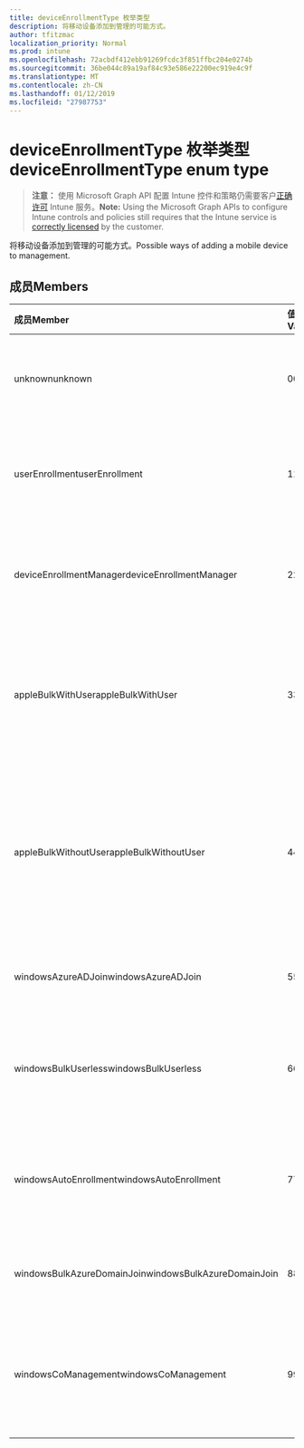 ```yaml
---
title: deviceEnrollmentType 枚举类型
description: 将移动设备添加到管理的可能方式。
author: tfitzmac
localization_priority: Normal
ms.prod: intune
ms.openlocfilehash: 72acbdf412ebb91269fcdc3f851ffbc204e0274b
ms.sourcegitcommit: 36be044c89a19af84c93e586e22200ec919e4c9f
ms.translationtype: MT
ms.contentlocale: zh-CN
ms.lasthandoff: 01/12/2019
ms.locfileid: "27987753"
---
```

# <a name="deviceenrollmenttype-enum-type"></a><span data-ttu-id="283f5-103">deviceEnrollmentType 枚举类型</span><span class="sxs-lookup"><span data-stu-id="283f5-103">deviceEnrollmentType enum type</span></span>

> <span data-ttu-id="283f5-104">**注意：** 使用 Microsoft Graph API 配置 Intune 控件和策略仍需要客户[正确许可](https://go.microsoft.com/fwlink/?linkid=839381) Intune 服务。</span><span class="sxs-lookup"><span data-stu-id="283f5-104">**Note:** Using the Microsoft Graph APIs to configure Intune controls and policies still requires that the Intune service is [correctly licensed](https://go.microsoft.com/fwlink/?linkid=839381) by the customer.</span></span>

<span data-ttu-id="283f5-105">将移动设备添加到管理的可能方式。</span><span class="sxs-lookup"><span data-stu-id="283f5-105">Possible ways of adding a mobile device to management.</span></span>

## <a name="members"></a><span data-ttu-id="283f5-106">成员</span><span class="sxs-lookup"><span data-stu-id="283f5-106">Members</span></span>
|<span data-ttu-id="283f5-107">成员</span><span class="sxs-lookup"><span data-stu-id="283f5-107">Member</span></span>|<span data-ttu-id="283f5-108">值</span><span class="sxs-lookup"><span data-stu-id="283f5-108">Value</span></span>|<span data-ttu-id="283f5-109">说明</span><span class="sxs-lookup"><span data-stu-id="283f5-109">Description</span></span>|
|:---|:---|:---|
|<span data-ttu-id="283f5-110">unknown</span><span class="sxs-lookup"><span data-stu-id="283f5-110">unknown</span></span>|<span data-ttu-id="283f5-111">0</span><span class="sxs-lookup"><span data-stu-id="283f5-111">0</span></span>|<span data-ttu-id="283f5-112">默认值，注册类型不是收集的。</span><span class="sxs-lookup"><span data-stu-id="283f5-112">Default value, enrollment type was not collected.</span></span>|
|<span data-ttu-id="283f5-113">userEnrollment</span><span class="sxs-lookup"><span data-stu-id="283f5-113">userEnrollment</span></span>|<span data-ttu-id="283f5-114">1</span><span class="sxs-lookup"><span data-stu-id="283f5-114">1</span></span>|<span data-ttu-id="283f5-115">通过 BYOD 通道用户驱动的注册。</span><span class="sxs-lookup"><span data-stu-id="283f5-115">User driven enrollment through BYOD channel.</span></span>|
|<span data-ttu-id="283f5-116">deviceEnrollmentManager</span><span class="sxs-lookup"><span data-stu-id="283f5-116">deviceEnrollmentManager</span></span>|<span data-ttu-id="283f5-117">2</span><span class="sxs-lookup"><span data-stu-id="283f5-117">2</span></span>|<span data-ttu-id="283f5-118">用户注册使用设备注册管理器帐户。</span><span class="sxs-lookup"><span data-stu-id="283f5-118">User enrollment with a device enrollment manager account.</span></span>|
|<span data-ttu-id="283f5-119">appleBulkWithUser</span><span class="sxs-lookup"><span data-stu-id="283f5-119">appleBulkWithUser</span></span>|<span data-ttu-id="283f5-120">3</span><span class="sxs-lookup"><span data-stu-id="283f5-120">3</span></span>|<span data-ttu-id="283f5-121">Apple 批量注册及用户质询 （DEP、 Apple 配置器）。</span><span class="sxs-lookup"><span data-stu-id="283f5-121">Apple bulk enrollment with user challenge (DEP, Apple Configurator).</span></span>|
|<span data-ttu-id="283f5-122">appleBulkWithoutUser</span><span class="sxs-lookup"><span data-stu-id="283f5-122">appleBulkWithoutUser</span></span>|<span data-ttu-id="283f5-123">4</span><span class="sxs-lookup"><span data-stu-id="283f5-123">4</span></span>|<span data-ttu-id="283f5-124">Apple 批量注册没有用户质询 （DEP，Apple 配置器 Mobile 配置）。</span><span class="sxs-lookup"><span data-stu-id="283f5-124">Apple bulk enrollment without user challenge (DEP, Apple Configurator, Mobile Config).</span></span>|
|<span data-ttu-id="283f5-125">windowsAzureADJoin</span><span class="sxs-lookup"><span data-stu-id="283f5-125">windowsAzureADJoin</span></span>|<span data-ttu-id="283f5-126">5</span><span class="sxs-lookup"><span data-stu-id="283f5-126">5</span></span>|<span data-ttu-id="283f5-127">Windows Azure AD 10 加入。</span><span class="sxs-lookup"><span data-stu-id="283f5-127">Windows 10 Azure AD Join.</span></span>|
|<span data-ttu-id="283f5-128">windowsBulkUserless</span><span class="sxs-lookup"><span data-stu-id="283f5-128">windowsBulkUserless</span></span>|<span data-ttu-id="283f5-129">6</span><span class="sxs-lookup"><span data-stu-id="283f5-129">6</span></span>|<span data-ttu-id="283f5-130">Windows 10 批量注册通过 ICD 证书。</span><span class="sxs-lookup"><span data-stu-id="283f5-130">Windows 10 Bulk enrollment through ICD with certificate.</span></span>|
|<span data-ttu-id="283f5-131">windowsAutoEnrollment</span><span class="sxs-lookup"><span data-stu-id="283f5-131">windowsAutoEnrollment</span></span>|<span data-ttu-id="283f5-132">7</span><span class="sxs-lookup"><span data-stu-id="283f5-132">7</span></span>|<span data-ttu-id="283f5-133">Windows 10 自动注册。</span><span class="sxs-lookup"><span data-stu-id="283f5-133">Windows 10 automatic enrollment.</span></span> <span data-ttu-id="283f5-134">（添加工作帐户）</span><span class="sxs-lookup"><span data-stu-id="283f5-134">(Add work account)</span></span>|
|<span data-ttu-id="283f5-135">windowsBulkAzureDomainJoin</span><span class="sxs-lookup"><span data-stu-id="283f5-135">windowsBulkAzureDomainJoin</span></span>|<span data-ttu-id="283f5-136">8</span><span class="sxs-lookup"><span data-stu-id="283f5-136">8</span></span>|<span data-ttu-id="283f5-137">Windows 10 批量 Azure AD 加入。</span><span class="sxs-lookup"><span data-stu-id="283f5-137">Windows 10 bulk Azure AD Join.</span></span>|
|<span data-ttu-id="283f5-138">windowsCoManagement</span><span class="sxs-lookup"><span data-stu-id="283f5-138">windowsCoManagement</span></span>|<span data-ttu-id="283f5-139">9</span><span class="sxs-lookup"><span data-stu-id="283f5-139">9</span></span>|<span data-ttu-id="283f5-140">Windows 10 共同管理触发自动执行某些操作或组策略。</span><span class="sxs-lookup"><span data-stu-id="283f5-140">Windows 10 co-management triggered by AutoPilot or Group Policy.</span></span>|



